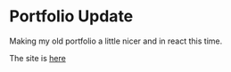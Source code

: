 # Portfolio Update

Making my old portfolio a little nicer and in react this time.

The site is [here](https://ashamaly.github.io/portfolio-react-update/)